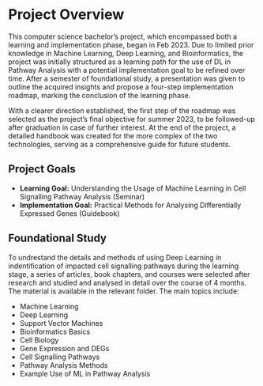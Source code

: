 # Project Overview

This computer science bachelor’s project, which encompassed both a learning and implementation phase, began in Feb 2023. Due to limited prior knowledge in Machine Learning, Deep Learning, and Bioinformatics, the project was initially structured as a learning path for the use of DL in Pathway Analysis with a potential implementation goal to be refined over time. After a semester of foundational study, a presentation was given to outline the acquired insights and propose a four-step implementation roadmap, marking the conclusion of the learning phase.

With a clearer direction established, the first step of the roadmap was selected as the project’s final objective for summer 2023, to be followed-up after graduation in case of further interest. At the end of the project, a detailed handbook was created for the more complex of the two technologies, serving as a comprehensive guide for future students.

## Project Goals

- **Learning Goal:** Understanding the Usage of Machine Learning in Cell Signalling Pathway Analysis (Seminar)
- **Implementation Goal:** Practical Methods for Analysing Differentially Expressed Genes (Guidebook)

## Foundational Study

To undrestand the details and methods of using Deep Learning in indentification of impacted cell signalling pathways during the learning stage, a series of articles, book chapters, and courses were selected after research and studied and analysed in detail over the course of 4 months. The material is available in the relevant folder. The main topics include:

- Machine Learning
- Deep Learning
- Support Vector Machines
- Bioinformatics Basics
- Cell Biology
- Gene Expression and DEGs
- Cell Signalling Pathways
- Pathway Analysis Methods
- Example Use of ML in Pathway Analysis
